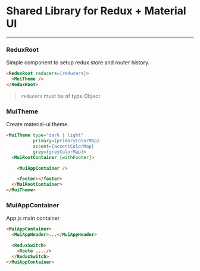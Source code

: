 # Shared Library for Redux + Material UI
---

### ReduxRoot

Simple component to setup redux store and router history.

```html
<ReduxRoot reducers={reducers}>
  <MuiTheme />
</ReduxRoot>
```
> `reducers` must be of type Object


### MuiTheme

Create material-ui theme.

```html
<MuiTheme type="dark | light"
          primary={primaryColorMap}
          accent={accentColorMap}
          grey={greyColorMap}>
  <MuiRootContainer [withFooter]>

    <MuiAppContainer />

    <footer></footer>
  </MuiRootContainer>
</MuiTheme>
```

### MuiAppContainer

App.js main container

```html
<MuiAppContainer>
  <MuiAppHeader>...</MuiAppHeader>

  <ReduxSwitch>
    <Route ..../>
  </ReduxSwitch>
</MuiAppContainer>
```
